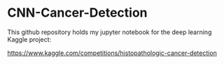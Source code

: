 # CNN-Cancer-Detection

This github repository holds my jupyter notebook for the deep learning Kaggle project:

https://www.kaggle.com/competitions/histopathologic-cancer-detection
